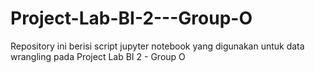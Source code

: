 # Project-Lab-BI-2---Group-O

Repository ini berisi script jupyter notebook yang digunakan untuk data wrangling pada Project Lab BI 2 - Group O

